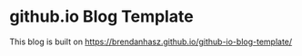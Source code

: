 # github.io Blog Template

This blog is built on https://brendanhasz.github.io/github-io-blog-template/
